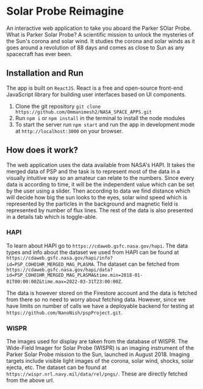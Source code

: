 # Solar Probe Reimagine

An interactive web application to take you aboard the Parker SOlar Probe. What is Parker Solar Probe? A scientific mission to unlock the mysteries of the Sun's corona and solar wind. It studies the corona and solar winds as it goes around a revolution of 88 days and comes as close to Sun as any spacecraft has ever been.

## Installation and Run

The app is built on `ReactJS`. React is a free and open-source front-end JavaScript library for building user interfaces based on UI components.

1. Clone the git repository `git clone https://github.com/Ommanimesh2/NASA_SPACE_APPS.git`
2. Run `npm i` or `npm install` in the terminal to install the node modules
3. To start the server run `npm start` and run the app in development mode at `http://localhost:3000` on your browser.

## How does it work?

The web application uses the data available from NASA's HAPI. It takes the merged data of PSP and the task is to represent most of the data in a visually intuitive way so an amateur can relate to the numbers. Since every data is according to time, it will be the independent value which can be set by the user using a slider. Then according to data we find distance which will decide how big the sun looks to the eyes, solar wind speed which is represented by the particles in the background and magnetic field is represented by number of flux lines. The rest of the data is also presented in a details tab which is toggle-able.

### HAPI

To learn about HAPI go to `https://cdaweb.gsfc.nasa.gov/hapi`.
The data types and info about the dataset we used from HAPI can be found at `https://cdaweb.gsfc.nasa.gov/hapi/info?id=PSP_COHO1HR_MERGED_MAG_PLASMA`.
The dataset can be fetched from `https://cdaweb.gsfc.nasa.gov/hapi/data?id=PSP_COHO1HR_MERGED_MAG_PLASMA&time.min=2018-01-01T00:00:00Z&time.max=2022-03-31T23:00:00Z`.

The data is however stored on the Firestore account and the data is fetched from there so no need to worry about fetching data.
However, since we have limits on number of calls we have a deployable backend for testing at `https://github.com/NanoNish/pspProject.git`.

### WISPR

The images used for display are taken from the database of WISPR. The Wide-Field Imager for Solar Probe (WISPR) is an imaging instrument of the Parker Solar Probe mission to the Sun, launched in August 2018. Imaging targets include visible light images of the corona, solar wind, shocks, solar ejecta, etc.
The dataset can be found at `https://wispr.nrl.navy.mil/data/rel/pngs/`.
These are directly fetched from the above url.
